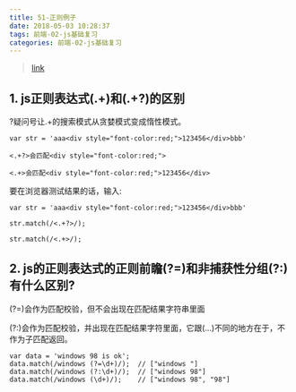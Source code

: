```yaml
---
title: 51-正则例子
date: 2018-05-03 10:28:37
tags: 前端-02-js基础复习
categories: 前端-02-js基础复习
---
```

> [link](https://www.cnblogs.com/moqing/archive/2016/07/13/5665126.html)

## 1. js正则表达式(.+)和(.+?)的区别

?疑问号让.+的搜索模式从贪婪模式变成惰性模式。


```
var str = 'aaa<div style="font-color:red;">123456</div>bbb'

<.+?>会匹配<div style="font-color:red;">

<.+>会匹配<div style="font-color:red;">123456</div>
```


要在浏览器测试结果的话，输入:


```
var str = 'aaa<div style="font-color:red;">123456</div>bbb'

str.match(/<.+?>/);

str.match(/<.+>/);
```

## 2. js的正则表达式的正则前瞻(?=)和非捕获性分组(?:)有什么区别?

(?=)会作为匹配校验，但不会出现在匹配结果字符串里面

(?:)会作为匹配校验，并出现在匹配结果字符里面，它跟(...)不同的地方在于，不作为子匹配返回。

```
var data = 'windows 98 is ok';
data.match(/windows (?=\d+)/);  // ["windows "]
data.match(/windows (?:\d+)/);  // ["windows 98"]
data.match(/windows (\d+)/);    // ["windows 98", "98"]
```
